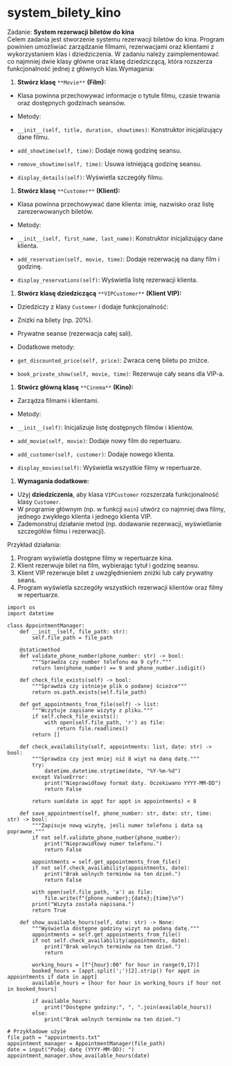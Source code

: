 # system_bilety_kino

Zadanie:  **System rezerwacji biletów do kina**  
Celem zadania jest stworzenie systemu rezerwacji biletów do kina. Program powinien umożliwiać zarządzanie filmami, rezerwacjami oraz klientami z wykorzystaniem klas i dziedziczenia. W zadaniu należy zaimplementować co najmniej dwie klasy główne oraz klasę dziedziczącą, która rozszerza funkcjonalność jednej z głównych klas.Wymagania:  

1.  **Stwórz klasę** `**Movie**` **(Film):**

-   Klasa powinna przechowywać informacje o tytule filmu, czasie trwania oraz dostępnych godzinach seansów.

-   Metody:

-   `__init__(self, title, duration, showtimes)`: Konstruktor inicjalizujący dane filmu.
-   `add_showtime(self, time)`: Dodaje nową godzinę seansu.
-   `remove_showtime(self, time)`: Usuwa istniejącą godzinę seansu.

-   `display_details(self)`: Wyświetla szczegóły filmu.

1.  **Stwórz klasę** `**Customer**` **(Klient):**

-   Klasa powinna przechowywać dane klienta: imię, nazwisko oraz listę zarezerwowanych biletów.

-   Metody:

-   `__init__(self, first_name, last_name)`: Konstruktor inicjalizujący dane klienta.
-   `add_reservation(self, movie, time)`: Dodaje rezerwację na dany film i godzinę.

-   `display_reservations(self)`: Wyświetla listę rezerwacji klienta.

1.  **Stwórz klasę dziedziczącą** `**VIPCustomer**` **(Klient VIP):**

-   Dziedziczy z klasy  `Customer`  i dodaje funkcjonalność:

-   Zniżki na bilety (np. 20%).

-   Prywatne seanse (rezerwacja całej sali).

-   Dodatkowe metody:

-   `get_discounted_price(self, price)`: Zwraca cenę biletu po zniżce.

-   `book_private_show(self, movie, time)`: Rezerwuje cały seans dla VIP-a.

1.  **Stwórz główną klasę** `**Cinema**` **(Kino):**

-   Zarządza filmami i klientami.

-   Metody:

-   `__init__(self)`: Inicjalizuje listę dostępnych filmów i klientów.
-   `add_movie(self, movie)`: Dodaje nowy film do repertuaru.
-   `add_customer(self, customer)`: Dodaje nowego klienta.

-   `display_movies(self)`: Wyświetla wszystkie filmy w repertuarze.

1.  **Wymagania dodatkowe:**

-   Użyj  **dziedziczenia**, aby klasa  `VIPCustomer`  rozszerzała funkcjonalność klasy  `Customer`.
-   W programie głównym (np. w funkcji  `main`) utwórz co najmniej dwa filmy, jednego zwykłego klienta i jednego klienta VIP.
-   Zademonstruj działanie metod (np. dodawanie rezerwacji, wyświetlanie szczegółów filmu i rezerwacji).

Przykład działania:  

1.  Program wyświetla dostępne filmy w repertuarze kina.
2.  Klient rezerwuje bilet na film, wybierając tytuł i godzinę seansu.
3.  Klient VIP rezerwuje bilet z uwzględnieniem zniżki lub cały prywatny seans.
4.  Program wyświetla szczegóły wszystkich rezerwacji klientów oraz filmy w repertuarze.


```
import os
import datetime

class AppointmentManager:
    def __init__(self, file_path: str):
        self.file_path = file_path
    
    @staticmethod
    def validate_phone_number(phone_number: str) -> bool:
        """Sprawdza czy number telefonu ma 9 cyfr."""
        return len(phone_number) == 9 and phone_number.isdigit()
    
    def check_file_exists(self) -> bool:
        """Sprawdza czy istnieje plik o podanej ścieżce"""
        return os.path.exists(self.file_path)

    def get_appointments_from_file(self) -> list:
        """Wczytuje zapisane wizyty z pliku."""
        if self.check_file_exists():
            with open(self.file_path, 'r') as file:
                return file.readlines()
        return []
    
    def check_availability(self, appointments: list, date: str) -> bool:
        """Sprawdza czy jest mniej niż 8 wiyt na daną datę."""
        try:
            datetime.datetime.strptime(date, "%Y-%m-%d")
        except ValueError:
            print("Nieprawidłowy format daty. Oczekiwano YYYY-MM-DD")
            return False
        
        return sum(date in appt for appt in appointments) < 8
    
    def save_appointment(self, phone_number: str, date: str, time: str) -> bool:
        """Zapisuje nową wizytę, jeśli numer telefonu i data są poprawne."""
        if not self.validate_phone_number(phone_number):
            print("Nieprawidłowy numer telefonu.")
            return False

        appointments = self.get_appointments_from_file()
        if not self.check_availability(appointments, date):
            print("Brak wolnych terminów na ten dzień.")
            return False

        with open(self.file_path, 'a') as file:
            file.write(f"{phone_number};{date};{time}\n")
        print("Wizyta została napisana.")
        return True
    
    def show_available_hours(self, date: str) -> None:
        """Wyświetla dostępne godziny wizyt na podaną datę."""
        appointments = self.get_appointments_from_file()
        if not self.check_availability(appointments, date):
            print("Brak wolnych terminów na ten dzień.")
            return

        working_hours = [f"{hour}:00" for hour in range(9,17)]
        booked_hours = [appt.split(';')[2].strip() for appt in appointments if date in appt]
        available_hours = [hour for hour in working_hours if hour not in booked_hours]

        if available_hours:
            print("Dostępne godziny:", ", ".join(available_hours))
        else:
            print("Brak wolnych terminów na ten dzień.")

# Przykładowe użyie
file_path = "appointments.txt"
appointment_manager = AppointmentManager(file_path)
date = input("Podaj datę (YYYY-MM-DD): ")
appointment_manager.show_available_hours(date)
```